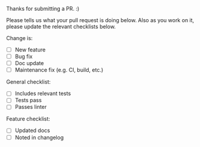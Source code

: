 Thanks for submitting a PR. :)

Please tells us what your pull request is doing below.
Also as you work on it, please update the relevant checklists below.

Change is:

- [ ] New feature
- [ ] Bug fix
- [ ] Doc update
- [ ] Maintenance fix (e.g. CI, build, etc.)

General checklist:

- [ ] Includes relevant tests
- [ ] Tests pass
- [ ] Passes linter

Feature checklist:

- [ ] Updated docs
- [ ] Noted in changelog
